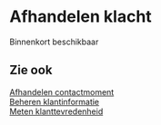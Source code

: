 # Afhandelen klacht

Binnenkort beschikbaar

## Zie ook

[Afhandelen contactmoment](../afhandelen-contactmoment/)  
[Beheren klantinformatie](../beheren-klantinformatie/)  
[Meten klanttevredenheid](../meten-klanttevredenheid/)
